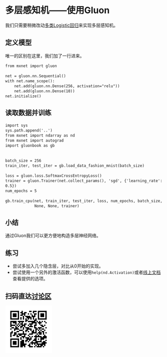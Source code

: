 # 多层感知机——使用Gluon

我们只需要稍微改动[多类Logistic回归](../chapter_crashcourse/softmax-regression-gluon.md)来实现多层感知机。

## 定义模型

唯一的区别在这里，我们加了一行进来。

```{.python .input  n=5}
from mxnet import gluon

net = gluon.nn.Sequential()
with net.name_scope():
    net.add(gluon.nn.Dense(256, activation="relu"))
    net.add(gluon.nn.Dense(10))
net.initialize()
```

## 读取数据并训练

```{.python .input  n=6}
import sys
sys.path.append('..')
from mxnet import ndarray as nd
from mxnet import autograd
import gluonbook as gb


batch_size = 256
train_iter, test_iter = gb.load_data_fashion_mnist(batch_size)

loss = gluon.loss.SoftmaxCrossEntropyLoss()
trainer = gluon.Trainer(net.collect_params(), 'sgd', {'learning_rate': 0.5})
num_epochs = 5

gb.train_cpu(net, train_iter, test_iter, loss, num_epochs, batch_size,
             None, None, trainer)
```

## 小结

通过Gluon我们可以更方便地构造多层神经网络。

## 练习

- 尝试多加入几个隐含层，对比从0开始的实现。
- 尝试使用一个另外的激活函数，可以使用`help(nd.Activation)`或者[线上文档](https://mxnet.apache.org/api/python/ndarray.html#mxnet.ndarray.Activation)查看提供的选项。

## 扫码直达[讨论区](https://discuss.gluon.ai/t/topic/73)

![](../img/qr_mlp-gluon.svg)
